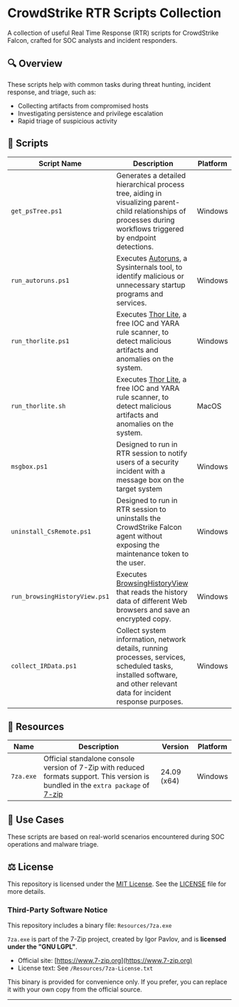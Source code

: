 # CrowdStrike RTR Scripts Collection

A collection of useful Real Time Response (RTR) scripts for CrowdStrike Falcon, crafted for SOC analysts and incident responders.

## 🔍 Overview

These scripts help with common tasks during threat hunting, incident response, and triage, such as:

- Collecting artifacts from compromised hosts
- Investigating persistence and privilege escalation
- Rapid triage of suspicious activity

## 📁 Scripts

| Script Name         | Description                                                                 | Platform       |
|---------------------|-----------------------------------------------------------------------------|----------------|
| `get_psTree.ps1`    | Generates a detailed hierarchical process tree, aiding in visualizing parent-child relationships of processes during workflows triggered by endpoint detections. | Windows        |
| `run_autoruns.ps1`  | Executes [Autoruns](https://learn.microsoft.com/en-us/sysinternals/downloads/autoruns), a Sysinternals tool, to identify malicious or unnecessary startup programs and services.  | Windows        |
| `run_thorlite.ps1`  | Executes [Thor Lite](https://www.nextron-systems.com/thor-lite/), a free IOC and YARA rule scanner, to detect malicious artifacts and anomalies on the system.       | Windows        |
| `run_thorlite.sh`  | Executes [Thor Lite](https://www.nextron-systems.com/thor-lite/), a free IOC and YARA rule scanner, to detect malicious artifacts and anomalies on the system.       | MacOS        |
| `msgbox.ps1`        | Designed to run in RTR session to notify users of a security incident with a message box on the target system   | Windows        |
| `uninstall_CsRemote.ps1`  | Designed to run in RTR session to uninstalls the CrowdStrike Falcon agent without exposing the maintenance token to the user.   | Windows        |
| `run_browsingHistoryView.ps1`  | Executes [BrowsingHistoryView](https://www.nirsoft.net/utils/browsing_history_view.html) that reads the history data of different Web browsers and save an encrypted copy.   | Windows        |
| `collect_IRData.ps1`  | Collect system information, network details, running processes, services, scheduled tasks, installed software, and other relevant data for incident response purposes.   | Windows        |

## 🧰 Resources

| Name         | Description                                                                 | Version        | Platform       |
|-------------------|-----------------------------------------------------------------------------|----------------|----------------|
| `7za.exe`         | Official standalone console version of 7-Zip with reduced formats support. This version is bundled in the `extra package` of [7-zip](https://github.com/ip7z/7zip/releases/)       | 24.09 (x64)         | Windows        |

## 🧠 Use Cases

These scripts are based on real-world scenarios encountered during SOC operations and malware triage.

## ⚖️ License

This repository is licensed under the [MIT License](https://opensource.org/licenses/MIT). See the [LICENSE](LICENSE) file for more details.

### Third-Party Software Notice

This repository includes a binary file: `Resources/7za.exe`

`7za.exe` is part of the 7-Zip project, created by Igor Pavlov, and is **licensed under the "GNU LGPL"**.

- Official site: [https://www.7-zip.org](https://www.7-zip.org)
- License text: See `/Resources/7za-License.txt`

This binary is provided for convenience only. If you prefer, you can replace it with your own copy from the official source.

---


